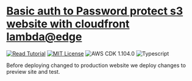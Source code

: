 # [Basic auth to Password protect s3 website with cloudfront lambda@edge](https://apoorv.blog/password-protect-s3-static-site/)

[![Read Tutorial](https://badgen.now.sh/badge/Read/Tutorial/purple)](https://apoorv.blog/password-protect-s3-static-site/)
[![MIT License](https://badgen.now.sh/badge/License/MIT/blue)](https://github.com/apoorvmote/cdk-examples/blob/master/License.md)
![AWS CDK 1.104.0](https://badgen.net/badge/aws-cdk/1.104.0/yellow)
![Typescript](https://badgen.net/badge/icon/typescript?icon=typescript&label)

Before deploying changed to production website we deploy changes to preview site and test.